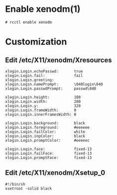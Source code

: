 # Enable xenodm(1)
```
# rcctl enable xenodm
```

# Customization
## Edit /etc/X11/xenodm/Xresources
```
xlogin.Login.echoPasswd:       true
xlogin.Login.fail:             fail
xlogin.Login.greeting:
xlogin.Login.namePrompt:       \040login\040
xlogin.Login.passwdPrompt:     passwd\040

xlogin.Login.height:           180
xlogin.Login.width:            280
xlogin.Login.y:                320
xlogin.Login.frameWidth:       0
xlogin.Login.innerFramesWidth: 0

xlogin.Login.background:       black
xlogin.Login.foreground:       #eeeeee
xlogin.Login.failColor:        white
xlogin.Login.inpColor:         black
xlogin.Login.promptColor:      #eeeeec

xlogin.Login.face:             fixed-13
xlogin.Login.failFace:         fixed-13
xlogin.Login.promptFace:       fixed-13
```

## Edit /etc/X11/xenodm/Xsetup_0
```
#!/bin/sh
xsetroot -solid black
```
